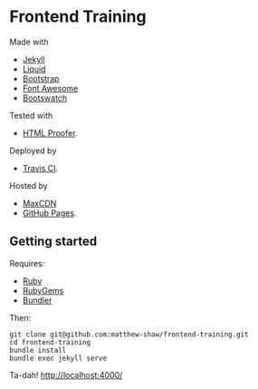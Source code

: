 # Frontend Training

Made with
* [Jekyll](http://jekyllrb.com/)
* [Liquid](http://liquidmarkup.org/)
* [Bootstrap](http://getbootstrap.com/)
* [Font Awesome](http://fortawesome.github.io/Font-Awesome/)
* [Bootswatch](http://bootswatch.com/)

Tested with
* [HTML Proofer](https://github.com/gjtorikian/html-proofer).

Deployed by
* [Travis CI](https://travis-ci.org/LandRegistry/workflow-prototypes).

Hosted by
* [MaxCDN](http://www.bootstrapcdn.com/)
* [GitHub Pages](https://pages.github.com/).

## Getting started
Requires:
* [Ruby](https://www.ruby-lang.org/en/downloads/)
* [RubyGems](http://rubygems.org/pages/download)
* [Bundler](http://bundler.io)

Then:
```
git clone git@github.com:matthew-shaw/frontend-training.git
cd frontend-training
bundle install
bundle exec jekyll serve
```

Ta-dah!
[http://localhost:4000/](http://localhost:4000/)
